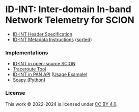 ID-INT: Inter-domain In-band Network Telemetry for SCION
========================================================

- [ID-INT Header Specification](./specification.md)
- [ID-INT Metadata Instructions](./metadata/metadata.md) ([sorted](./metadata/instructions.md))

### Implementations
- [ID-INT in open-source SCION](https://github.com/netsys-lab/scionproto-scion/tree/idint)
- [Traceroute Tool](https://github.com/netsys-lab/idint-traceroute)
- [ID-INT in PAN API](https://github.com/lschulz/scion-apps/tree/idint) ([Usage Example](https://github.com/lschulz/scion-apps/blob/idint/_examples/helloidint/helloidint.go))
- [Scapy (Python)](https://github.com/lschulz/scapy-scion-int/blob/main/scapy_scion/layers/idint.py)


### License
This work © 2022-2024 is licensed under [CC BY 4.0](https://creativecommons.org/licenses/by/4.0/).
